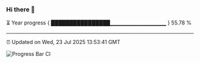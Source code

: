 ### Hi there 👋

⏳ Year progress { ████████████████▁▁▁▁▁▁▁▁▁▁▁▁▁▁ } 55.78 %

---

⏰ Updated on Wed, 23 Jul 2025 13:53:41 GMT

![Progress Bar CI](https://github.com/IshwaranRudhara/GIT-ACTION/workflows/Progress%20Bar%20CI/badge.svg)
